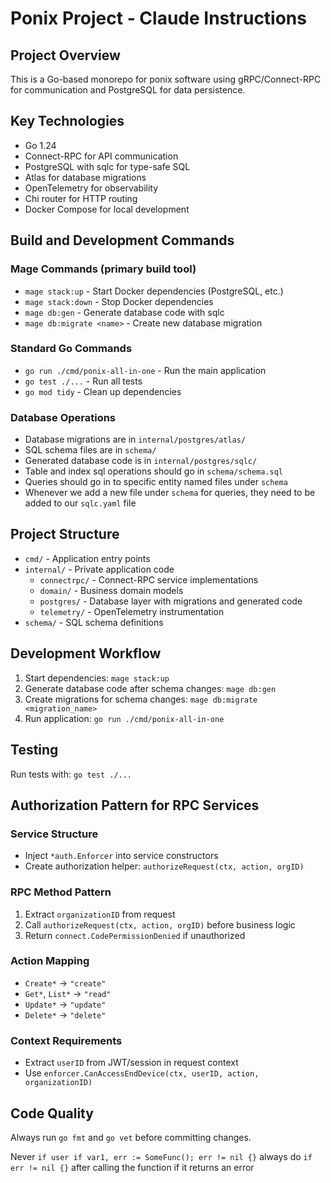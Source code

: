 # Ponix Project - Claude Instructions

## Project Overview
This is a Go-based monorepo for ponix software using gRPC/Connect-RPC for communication and PostgreSQL for data persistence.

## Key Technologies
- Go 1.24
- Connect-RPC for API communication
- PostgreSQL with sqlc for type-safe SQL
- Atlas for database migrations
- OpenTelemetry for observability
- Chi router for HTTP routing
- Docker Compose for local development

## Build and Development Commands

### Mage Commands (primary build tool)
- `mage stack:up` - Start Docker dependencies (PostgreSQL, etc.)
- `mage stack:down` - Stop Docker dependencies
- `mage db:gen` - Generate database code with sqlc
- `mage db:migrate <name>` - Create new database migration

### Standard Go Commands
- `go run ./cmd/ponix-all-in-one` - Run the main application
- `go test ./...` - Run all tests
- `go mod tidy` - Clean up dependencies

### Database Operations
- Database migrations are in `internal/postgres/atlas/`
- SQL schema files are in `schema/`
- Generated database code is in `internal/postgres/sqlc/`
- Table and index sql operations should go in `schema/schema.sql`
- Queries should go in to specific entity named files under `schema`
- Whenever we add a new file under `schema` for queries, they need to be added to our `sqlc.yaml` file

## Project Structure
- `cmd/` - Application entry points
- `internal/` - Private application code
  - `connectrpc/` - Connect-RPC service implementations
  - `domain/` - Business domain models
  - `postgres/` - Database layer with migrations and generated code
  - `telemetry/` - OpenTelemetry instrumentation
- `schema/` - SQL schema definitions

## Development Workflow
1. Start dependencies: `mage stack:up`
2. Generate database code after schema changes: `mage db:gen`
3. Create migrations for schema changes: `mage db:migrate <migration_name>`
4. Run application: `go run ./cmd/ponix-all-in-one`

## Testing
Run tests with: `go test ./...`

## Authorization Pattern for RPC Services

### Service Structure
- Inject `*auth.Enforcer` into service constructors
- Create authorization helper: `authorizeRequest(ctx, action, orgID)`

### RPC Method Pattern
1. Extract `organizationID` from request
2. Call `authorizeRequest(ctx, action, orgID)` before business logic
3. Return `connect.CodePermissionDenied` if unauthorized

### Action Mapping
- `Create*` → `"create"`
- `Get*`, `List*` → `"read"`
- `Update*` → `"update"`
- `Delete*` → `"delete"`

### Context Requirements
- Extract `userID` from JWT/session in request context
- Use `enforcer.CanAccessEndDevice(ctx, userID, action, organizationID)`

## Code Quality
Always run `go fmt` and `go vet` before committing changes.

Never `if user if var1, err := SomeFunc(); err != nil {}` always do `if err != nil {}` after calling the function if it returns an error